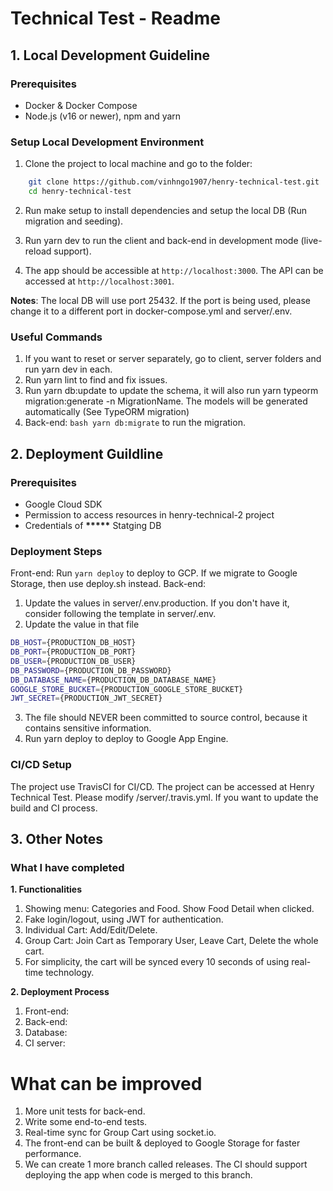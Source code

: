 # Technical Test - Readme

## 1. Local Development Guideline

### Prerequisites
- Docker & Docker Compose
- Node.js (v16 or newer), npm and yarn

### Setup Local Development Environment
1. Clone the project to local machine and go to the folder:
```bash
    git clone https://github.com/vinhngo1907/henry-technical-test.git
    cd henry-technical-test
```
2. Run make setup to install dependencies and setup the local DB (Run migration and seeding).

3. Run yarn dev to run the client and back-end in development mode (live-reload support).

4. The app should be accessible at ```http://localhost:3000```. The API can be accessed at ```http://localhost:3001```.

**Notes**: The local DB will use port 25432. If the port is being used, please change it to a different port in docker-compose.yml and server/.env.

### Useful Commands
1. If you want to reset or server separately, go to client, server folders and run yarn dev in each.
2. Run yarn lint to find and fix issues.
3. Run yarn db:update to update the schema, it will also run yarn typeorm migration:generate -n MigrationName. The models will be generated automatically (See TypeORM migration)
4. Back-end: ```bash yarn db:migrate``` to run the migration.

## 2. Deployment Guildline

### Prerequisites
- Google Cloud SDK
- Permission to access resources in henry-technical-2 project
- Credentials of __*****__ Statging DB

### Deployment Steps

Front-end: Run ```yarn deploy``` to deploy to GCP. If we migrate to Google Storage, then use deploy.sh instead.
Back-end: 
1. Update the values in server/.env.production. If you don't have it, consider following the template in server/.env.
2. Update the value in that file
```bash
DB_HOST={PRODUCTION_DB_HOST}
DB_PORT={PRODUCTION_DB_PORT}
DB_USER={PRODUCTION_DB_USER}
DB_PASSWORD={PRODUCTION_DB_PASSWORD}
DB_DATABASE_NAME={PRODUCTION_DB_DATABASE_NAME}
GOOGLE_STORE_BUCKET={PRODUCTION_GOOGLE_STORE_BUCKET}
JWT_SECRET={PRODUCTION_JWT_SECRET}
```
3. The file should NEVER been committed to source control, because it contains sensitive information.
4. Run yarn deploy to deploy to Google App Engine.

### CI/CD Setup
The project use TravisCI for CI/CD. The project can be accessed at Henry Technical Test. Please modify /server/.travis.yml. If you want to update the build and CI process.

## 3. Other Notes
### What I have completed
**1. Functionalities**
1. Showing menu: Categories and Food. Show Food Detail when clicked.
2. Fake login/logout, using JWT for authentication.
3. Individual Cart: Add/Edit/Delete.
4. Group Cart: Join Cart as Temporary User, Leave Cart, Delete the whole cart.
5. For simplicity, the cart will be synced every 10 seconds of using real-time technology.

**2. Deployment Process**
1. Front-end:
2. Back-end: 
3. Database:
4. CI server:

# What can be improved
1. More unit tests for back-end.
2. Write some end-to-end tests.
3. Real-time sync for Group Cart using socket.io.
4. The front-end can be built & deployed to Google Storage for faster performance.
5. We can create 1 more branch called releases. The CI should support deploying the app when code is merged to this branch.